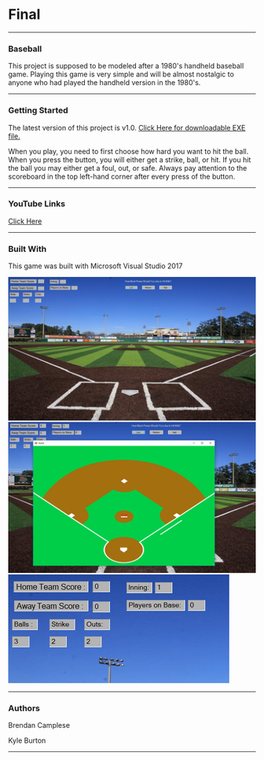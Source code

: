 # Final
<hr>
<h3>Baseball</h3>
<p>This project is supposed to be modeled after a 1980's handheld baseball game. Playing this game is very simple and will be almost nostalgic to anyone who had played the handheld version in the 1980's.</p>
<hr>
<h3>Getting Started</h3>
<p>The latest version of this project is v1.0. <a href="https://github.com/KandBProject/Final/releases/download/v1.0/B--FinalProject.exe">Click Here for downloadable EXE file.</a></p>
<p>When you play, you need to first choose how hard you want to hit the ball. When you press the button, you will either get a strike, ball, or hit. If you hit the ball you may either get a foul, out, or safe. Always pay attention to the scoreboard in the top left-hand corner after every press of the button.</p> 
<hr>
<h3>YouTube Links</h3>
<p><a href="https://youtu.be/NHxYqEulOlY">Click Here</a>
<hr>
<h3>Built With</h3>
<p>This game was built with Microsoft Visual Studio 2017</p>
<img src="https://github.com/KandBProject/Final/blob/master/Images/Capture1.PNG">
<img src="https://github.com/KandBProject/Final/blob/master/Images/Capture2.PNG">
<img src="https://github.com/KandBProject/Final/blob/master/Images/Capture3.PNG">
<hr>
<h3>Authors</h3>
<p>Brendan Camplese</p>
<p>Kyle Burton</p>
<hr>

